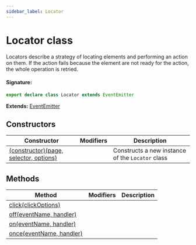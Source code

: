 ```yaml
---
sidebar_label: Locator
---
```


# Locator class

Locators describe a strategy of locating elements and performing an action on them. If the action fails because the element are not ready for the action, the whole operation is retried.

#### Signature:

```typescript
export declare class Locator extends EventEmitter
```

**Extends:** [EventEmitter](./puppeteer.eventemitter.md)

## Constructors

| Constructor                                                                    | Modifiers | Description                                                 |
| ------------------------------------------------------------------------------ | --------- | ----------------------------------------------------------- |
| [(constructor)(page, selector, options)](./puppeteer.locator._constructor_.md) |           | Constructs a new instance of the <code>Locator</code> class |

## Methods

| Method                                                  | Modifiers | Description |
| ------------------------------------------------------- | --------- | ----------- |
| [click(clickOptions)](./puppeteer.locator.click.md)     |           |             |
| [off(eventName, handler)](./puppeteer.locator.off.md)   |           |             |
| [on(eventName, handler)](./puppeteer.locator.on.md)     |           |             |
| [once(eventName, handler)](./puppeteer.locator.once.md) |           |             |
